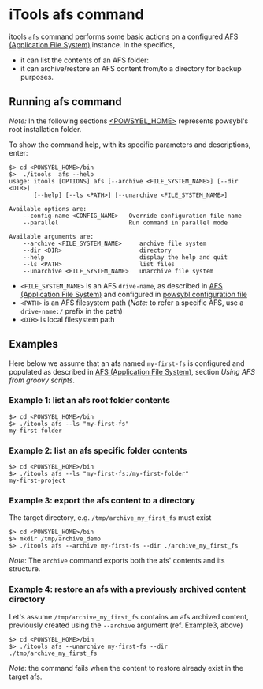 # iTools afs command

itools `afs` command performs some basic actions on a configured [AFS (Application File System)](../../afs/README.md) instance. In the specifics,
- it can list the contents of an AFS folder:
- it can archive/restore an AFS content from/to a directory for backup purposes.

## Running afs command 
*Note:* In the following sections [\<POWSYBL_HOME\>](../configuration/directoryList.md) represents powsybl's root installation folder.

To show the command help, with its specific parameters and descriptions, enter:

```shell
$> cd <POWSYBL_HOME>/bin
$>  ./itools  afs --help
usage: itools [OPTIONS] afs [--archive <FILE_SYSTEM_NAME>] [--dir <DIR>]
       [--help] [--ls <PATH>] [--unarchive <FILE_SYSTEM_NAME>]

Available options are:
    --config-name <CONFIG_NAME>   Override configuration file name
    --parallel                    Run command in parallel mode

Available arguments are:
    --archive <FILE_SYSTEM_NAME>     archive file system
    --dir <DIR>                      directory
    --help                           display the help and quit
    --ls <PATH>                      list files
    --unarchive <FILE_SYSTEM_NAME>   unarchive file system

```

- `<FILE_SYSTEM_NAME>` is an AFS `drive-name`, as described in [AFS (Application File System)](../tutorials/afs/howto-use-afs.md) and configured in  [powsybl configuration file](../configuration/configuration.md)
- `<PATH>` is an AFS filesystem path (*Note:* to refer a specific AFS, use a `drive-name:/` prefix in the path)
- `<DIR>` is local filesystem path

## Examples
Here below we assume that an afs named `my-first-fs` is configured and populated as described in [AFS (Application File System)](../tutorials/afs/howto-use-afs.md), section *Using AFS from groovy scripts*.

### Example 1: list an afs root folder contents
```shell
$> cd <POWSYBL_HOME>/bin
$> ./itools afs --ls "my-first-fs"
my-first-folder
```

### Example 2: list an afs specific folder contents
```shell
$> cd <POWSYBL_HOME>/bin
$> ./itools afs --ls "my-first-fs:/my-first-folder"
my-first-project
```

### Example 3: export the afs content to a directory
The target directory, e.g. `/tmp/archive_my_first_fs` must exist

```shell 
$> cd <POWSYBL_HOME>/bin
$> mkdir /tmp/archive_demo
$> ./itools afs --archive my-first-fs --dir ./archive_my_first_fs
```
*Note*: The `archive` command exports both the afs' contents and its structure. 

### Example 4: restore an afs with a previously archived content directory
Let's assume `/tmp/archive_my_first_fs` contains an afs archived content, previously created using the `--archive` argument (ref. Example3, above)
```shell 
$> cd <POWSYBL_HOME>/bin
$> ./itools afs --unarchive my-first-fs --dir ./tmp/archive_my_first_fs
```
*Note*: the command fails when the content to restore already exist in the target afs.


